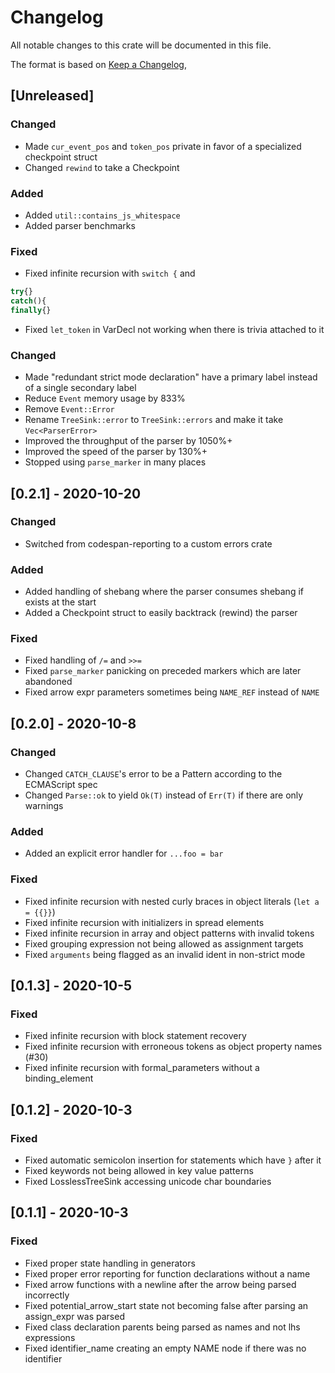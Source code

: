 # Changelog

All notable changes to this crate will be documented in this file.

The format is based on [Keep a Changelog](https://keepachangelog.com/en/1.0.0/),

## [Unreleased]

### Changed

- Made `cur_event_pos` and `token_pos` private in favor of a specialized checkpoint struct
- Changed `rewind` to take a Checkpoint

### Added

- Added `util::contains_js_whitespace`
- Added parser benchmarks

### Fixed

- Fixed infinite recursion with `switch {` and

```js
try{}
catch(){
finally{}
```

- Fixed `let_token` in VarDecl not working when there is trivia attached to it

### Changed

- Made "redundant strict mode declaration" have a primary label instead of a single secondary label
- Reduce `Event` memory usage by 833%
- Remove `Event::Error`
- Rename `TreeSink::error` to `TreeSink::errors` and make it take `Vec<ParserError>`
- Improved the throughput of the parser by 1050%+
- Improved the speed of the parser by 130%+
- Stopped using `parse_marker` in many places

## [0.2.1] - 2020-10-20

### Changed

- Switched from codespan-reporting to a custom errors crate

### Added

- Added handling of shebang where the parser consumes shebang if exists at the start
- Added a Checkpoint struct to easily backtrack (rewind) the parser

### Fixed

- Fixed handling of `/=` and `>>=`
- Fixed `parse_marker` panicking on preceded markers which are later abandoned
- Fixed arrow expr parameters sometimes being `NAME_REF` instead of `NAME`

## [0.2.0] - 2020-10-8

### Changed

- Changed `CATCH_CLAUSE`'s error to be a Pattern according to the ECMAScript spec
- Changed `Parse::ok` to yield `Ok(T)` instead of `Err(T)` if there are only warnings

### Added

- Added an explicit error handler for `...foo = bar`

### Fixed

- Fixed infinite recursion with nested curly braces in object literals (`let a = {{}}`)
- Fixed infinite recursion with initializers in spread elements
- Fixed infinite recursion in array and object patterns with invalid tokens
- Fixed grouping expression not being allowed as assignment targets
- Fixed `arguments` being flagged as an invalid ident in non-strict mode

## [0.1.3] - 2020-10-5

### Fixed

- Fixed infinite recursion with block statement recovery
- Fixed infinite recursion with erroneous tokens as object property names (#30)
- Fixed infinite recursion with formal_parameters without a binding_element

## [0.1.2] - 2020-10-3

### Fixed

- Fixed automatic semicolon insertion for statements which have `}` after it
- Fixed keywords not being allowed in key value patterns
- Fixed LosslessTreeSink accessing unicode char boundaries

## [0.1.1] - 2020-10-3

### Fixed

- Fixed proper state handling in generators
- Fixed proper error reporting for function declarations without a name
- Fixed arrow functions with a newline after the arrow being parsed incorrectly
- Fixed potential_arrow_start state not becoming false after parsing an assign_expr was parsed
- Fixed class declaration parents being parsed as names and not lhs expressions
- Fixed identifier_name creating an empty NAME node if there was no identifier
